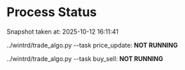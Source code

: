 # Process Status

Snapshot taken at: 2025-10-12 16:11:41

../wintrd/trade_algo.py --task price_update: **NOT RUNNING**

../wintrd/trade_algo.py --task buy_sell: **NOT RUNNING**

